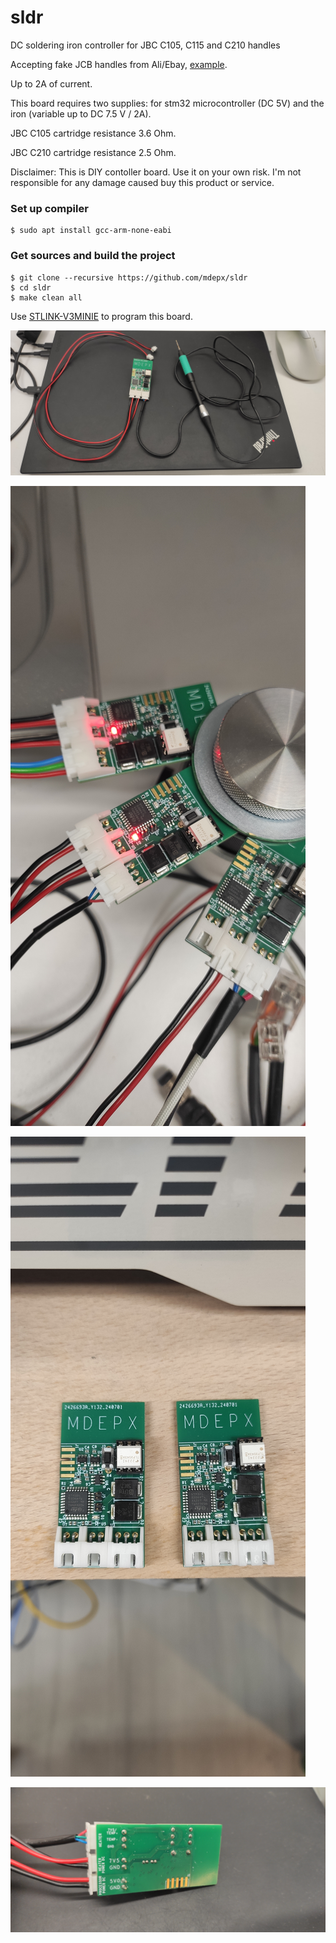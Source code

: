 # sldr

DC soldering iron controller for JBC C105, C115 and C210 handles

Accepting fake JCB handles from Ali/Ebay, [example](https://www.ebay.co.uk/itm/166835161395?var=466499866336).

Up to 2A of current.

This board requires two supplies: for stm32 microcontroller (DC 5V) and the iron (variable up to DC 7.5 V / 2A).

JBC C105 cartridge resistance 3.6 Ohm.

JBC C210 cartridge resistance 2.5 Ohm.

Disclaimer: This is DIY contoller board. Use it on your own risk. I'm not responsible for any damage caused buy this product or service.

### Set up compiler
    $ sudo apt install gcc-arm-none-eabi

### Get sources and build the project
    $ git clone --recursive https://github.com/mdepx/sldr
    $ cd sldr
    $ make clean all

Use [STLINK-V3MINIE](https://www.st.com/en/development-tools/stlink-v3minie.html) to program this board.

![c115](https://raw.githubusercontent.com/mdepx/sldr/main/images/iron_c115.jpg)

![boards](https://raw.githubusercontent.com/mdepx/sldr/main/images/boards.jpg)

![alt text](https://raw.githubusercontent.com/mdepx/sldr/main/images/sldr.jpg)

![alt text](https://raw.githubusercontent.com/mdepx/sldr/main/images/backside.jpg)
